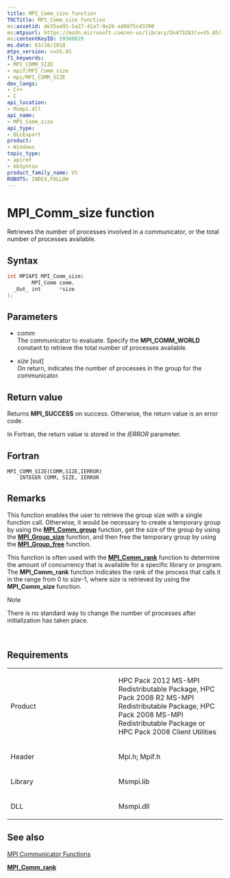 ```yaml
---
title: MPI_Comm_size function
TOCTitle: MPI_Comm_size function
ms:assetid: de35aa91-5a27-41a7-9a26-ad0875c43390
ms:mtpsurl: https://msdn.microsoft.com/en-us/library/Dn473283(v=VS.85)
ms:contentKeyID: 59360829
ms.date: 03/28/2018
mtps_version: v=VS.85
f1_keywords:
- MPI_COMM_SIZE
- mpif/MPI_Comm_size
- mpi/MPI_COMM_SIZE
dev_langs:
- C++
- C
api_location:
- Msmpi.dll
api_name:
- MPI_Comm_size
api_type:
- DLLExport
product:
- Windows
topic_type:
- apiref
- kbSyntax
product_family_name: VS
ROBOTS: INDEX,FOLLOW
---
```


# MPI\_Comm\_size function

Retrieves the number of processes involved in a communicator, or the total number of processes available.

## Syntax

``` c++
int MPIAPI MPI_Comm_size(
        MPI_Comm comm,
  _Out_ int      *size
);
```

## Parameters

  - *comm*  
    The communicator to evaluate. Specify the **MPI\_COMM\_WORLD** constant to retrieve the total number of processes available.

  - *size* \[out\]  
    On return, indicates the number of processes in the group for the communicator.

## Return value

Returns **MPI\_SUCCESS** on success. Otherwise, the return value is an error code.

In Fortran, the return value is stored in the *IERROR* parameter.

## Fortran

    MPI_COMM_SIZE(COMM,SIZE,IERROR)
        INTEGER COMM, SIZE, IERROR

## Remarks

This function enables the user to retrieve the group size with a single function call. Otherwise, it would be necessary to create a temporary group by using the [**MPI\_Comm\_group**](mpi-comm-group-function.md) function, get the size of the group by using the [**MPI\_Group\_size**](mpi-group-size-function.md) function, and then free the temporary group by using the [**MPI\_Group\_free**](mpi-group-free-function.md) function.

This function is often used with the [**MPI\_Comm\_rank**](mpi-comm-rank-function.md) function to determine the amount of concurrency that is available for a specific library or program. The **MPI\_Comm\_rank** function indicates the rank of the process that calls it in the range from 0 to *size*-1, where *size* is retrieved by using the **MPI\_Comm\_size** function.

> [!NOTE]
> There is no standard way to change the number of processes after initialization has taken place.

 

## Requirements

<table>
<colgroup>
<col style="width: 50%" />
<col style="width: 50%" />
</colgroup>
<tbody>
<tr class="odd">
<td><p>Product</p></td>
<td><p>HPC Pack 2012 MS-MPI Redistributable Package, HPC Pack 2008 R2 MS-MPI Redistributable Package, HPC Pack 2008 MS-MPI Redistributable Package or HPC Pack 2008 Client Utilities</p></td>
</tr>
<tr class="even">
<td><p>Header</p></td>
<td>Mpi.h;
Mpif.h</td>
</tr>
<tr class="odd">
<td><p>Library</p></td>
<td>Msmpi.lib</td>
</tr>
<tr class="even">
<td><p>DLL</p></td>
<td>Msmpi.dll</td>
</tr>
</tbody>
</table>


## See also

[MPI Communicator Functions](mpi-communicator-functions.md)

[**MPI\_Comm\_rank**](mpi-comm-rank-function.md)

